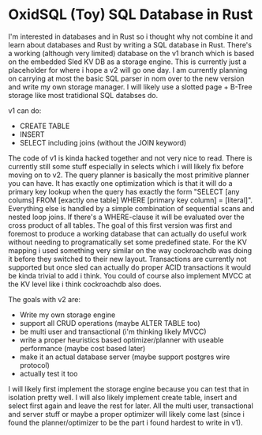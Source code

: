 # OxidSQL (Toy) SQL Database in Rust

I'm interested in databases and in Rust so i thought why not combine it and learn about 
databases and Rust by writing a SQL database in Rust. There's a working (although very limited)
database on the v1 branch which is based on the embedded Sled KV DB as a storage engine.
This is currently just a placeholder for where i hope a v2 will go one day. I am currently planning
on carrying at most the basic SQL parser in nom over to the new version and write my own storage 
manager. I will likely use a slotted page + B-Tree storage like most tratidional SQL databses do.

v1 can do:
- CREATE TABLE
- INSERT
- SELECT including joins (without the JOIN keyword)

The code of v1 is kinda hacked together and not very nice to read.
There is currently still some stuff especially in selects which i will likely fix before moving
on to v2. The query planner is basically the most primitive planner you can have. It has exactly
one optimization which is that it will do a primary key lookup when the query has exactly the form
"SELECT \[any colums\] FROM \[exactly one table\] WHERE \[primary key column\] = \[literal\]".
Everything else is handled by a simple combination of sequential scans and nested loop joins.
If there's a WHERE-clause it will be evaluated over the cross product of all tables.
The goal of this first version was first and foremost to produce a working database that can
actually do useful work without needing to programatically set some predefined state.
For the KV mapping i used something very similar on the way cockroachdb was doing it 
before they switched to their new layout. Transactions are currently not supported 
but once sled can actually do proper ACID transactions it would be kinda trivial to 
add i think. You could of course also implement MVCC at the KV level like i think 
cockroachdb also does.

The goals with v2 are:
- Write my own storage engine
- support all CRUD operations (maybe ALTER TABLE too)
- be multi user and transactional (i'm thinking likely MVCC)
- write a proper heuristics based optimizer/planner 
  with useable performance (maybe cost based later)
- make it an actual database server (maybe support postgres wire protocol)
- actually test it too

I will likely first implement the storage engine because you can test that in isolation pretty well.
I will also likely implement create table, insert and select first again and leave the rest for
later. All the multi user, transactional and server stuff or maybe a proper optimizer
will likely come last (since i found the planner/optimizer to be the part i found hardest to 
write in v1).
